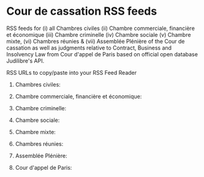 # Cour de cassation RSS feeds 
RSS feeds for (i) all Chambres civiles (ii) Chambre commerciale, financière et économique (iii) Chambre criminelle (iv) Chambre sociale (v) Chambre mixte, (vi) Chambres réunies & (vii) Assemblée Plénière of the Cour de cassation as well as judgments relative to Contract, Business and Insolvency Law from Cour d'appel de Paris based on official open database Judilibre's API.

RSS URLs to copy/paste into your RSS Feed Reader

1. Chambres civiles:

2. Chambre commerciale, financière et économique: 

3. Chambre criminelle:

4. Chambre sociale:

5. Chambre mixte:

6. Chambres réunies:

7. Assemblée Plénière:

8. Cour d'appel de Paris:
